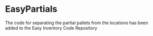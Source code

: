 # EasyPartials

The code for separating the partial pallets from the locations has been added to the Easy Inventory Code Repository
